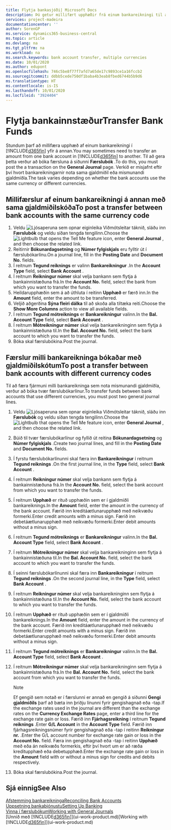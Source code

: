 ```yaml
---
title: Flytja bankasjóði| Microsoft Docs
description: Þú getur millifært upphæðir frá einum bankareikningi til annars, meðal annars í ólíkum gjaldmiðlum, með því að bóka millifærsluna í færslubókina.
services: project-madeira
documentationcenter: ''
author: SorenGP
ms.service: dynamics365-business-central
ms.topic: article
ms.devlang: na
ms.tgt_pltfrm: na
ms.workload: na
ms.search.keywords: bank account transfer, multiple currencies
ms.date: 10/01/2020
ms.author: edupont
ms.openlocfilehash: 746c5be8f77f7afd7a65de17c9893ce1a16fccb2
ms.sourcegitcommit: ddbb5cede750df1baba4b3eab8fbed6744b5b9d6
ms.translationtype: HT
ms.contentlocale: is-IS
ms.lasthandoff: 10/01/2020
ms.locfileid: "3924404"
---
```

# <a name="transfer-bank-funds"></a><span data-ttu-id="618bc-103">Flytja bankainnstæður</span><span class="sxs-lookup"><span data-stu-id="618bc-103">Transfer Bank Funds</span></span>
<span data-ttu-id="618bc-104">Stundum þarf að millifæra upphæð af einum bankareikningi í [!INCLUDE[d365fin](includes/d365fin_md.md)] yfir á annan.</span><span class="sxs-lookup"><span data-stu-id="618bc-104">You may sometimes need to transfer an amount from one bank account in [!INCLUDE[d365fin](includes/d365fin_md.md)] to another.</span></span> <span data-ttu-id="618bc-105">Til að gera þetta verður að bóka færsluna á síðunni **Færslubók** .</span><span class="sxs-lookup"><span data-stu-id="618bc-105">To do this, you must post the a transaction on the **General Journal** page.</span></span> <span data-ttu-id="618bc-106">Verkið er misjafnt eftir því hvort bankareikningarnir nota sama gjaldmiðil eða mismunandi gjaldmiðla.</span><span class="sxs-lookup"><span data-stu-id="618bc-106">The task varies depending on whether the bank accounts use the same currency or different currencies.</span></span>

## <a name="to-post-a-transfer-between-bank-accounts-with-the-same-currency-code"></a><span data-ttu-id="618bc-107">Millifærslur af einum bankareikningi á annan með sama gjaldmiðilskóða</span><span class="sxs-lookup"><span data-stu-id="618bc-107">To post a transfer between bank accounts with the same currency code</span></span>
1. <span data-ttu-id="618bc-108">Veldu ![Ljósaperuna sem opnar eiginleika Viðmótsleitar](media/ui-search/search_small.png "Segðu mér hvað þú vilt gera") táknið, sláðu inn **Færslubók** og veldu síðan tengda tengilinn.</span><span class="sxs-lookup"><span data-stu-id="618bc-108">Choose the ![Lightbulb that opens the Tell Me feature](media/ui-search/search_small.png "Tell me what you want to do") icon, enter **General Journal** , and then choose the related link.</span></span>
2. <span data-ttu-id="618bc-109">Reitirnir **Bókunardagsetning** og **Númer fylgiskjals** eru fylltir út í færslubókarlínu.</span><span class="sxs-lookup"><span data-stu-id="618bc-109">On a journal line, fill in the **Posting Date** and **Document No.** fields.</span></span>
3. <span data-ttu-id="618bc-110">Í reitnum **Tegund reiknings** er valinn **Bankareikningur** .</span><span class="sxs-lookup"><span data-stu-id="618bc-110">In the **Account Type** field, select **Bank Account** .</span></span>
4. <span data-ttu-id="618bc-111">Í reitnum **Reikningur númer** skal velja bankann sem flytja á bankainnistæðuna frá.</span><span class="sxs-lookup"><span data-stu-id="618bc-111">In the **Account No.** field, select the bank from which you want to transfer the funds.</span></span>
5. <span data-ttu-id="618bc-112">Heildarupphæðin sem á að úthluta í reitinn  **Upphæð** er færð inn.</span><span class="sxs-lookup"><span data-stu-id="618bc-112">In the **Amount** field, enter the amount to be transferred.</span></span>
6. <span data-ttu-id="618bc-113">Veljið aðgerðina **Sýna fleiri dálka** til að skoða alla tiltæka reiti.</span><span class="sxs-lookup"><span data-stu-id="618bc-113">Choose the **Show More Columns** action to view all available fields.</span></span>
7. <span data-ttu-id="618bc-114">Í reitnum **Tegund mótreiknings** er **Bankareikningur** valinn.</span><span class="sxs-lookup"><span data-stu-id="618bc-114">In the **Bal. Account Type** field, select **Bank Account** .</span></span>
8. <span data-ttu-id="618bc-115">Í reitnum **Mótreikningur númer** skal velja bankareikninginn sem flytja á bankainnistæðuna til.</span><span class="sxs-lookup"><span data-stu-id="618bc-115">In the **Bal. Account No.** field, select the bank account to which you want to transfer the funds.</span></span>
9. <span data-ttu-id="618bc-116">Bóka skal færslubókina.</span><span class="sxs-lookup"><span data-stu-id="618bc-116">Post the journal.</span></span>

## <a name="to-post-a-transfer-between-bank-accounts-with-different-currency-codes"></a><span data-ttu-id="618bc-117">Færslur milli bankareikninga bókaðar með gjaldmiðilskótum</span><span class="sxs-lookup"><span data-stu-id="618bc-117">To post a transfer between bank accounts with different currency codes</span></span>
<span data-ttu-id="618bc-118">Til að færa fjármuni milli bankareikninga sem nota mismunandi gjaldmiðla, verður að bóka tvær færslubókarlínur.</span><span class="sxs-lookup"><span data-stu-id="618bc-118">To transfer funds between bank accounts that use different currencies, you must post two general journal lines.</span></span>

1. <span data-ttu-id="618bc-119">Veldu ![Ljósaperuna sem opnar eiginleika Viðmótsleitar](media/ui-search/search_small.png "Segðu mér hvað þú vilt gera") táknið, sláðu inn **Færslubók** og veldu síðan tengda tengilinn.</span><span class="sxs-lookup"><span data-stu-id="618bc-119">Choose the ![Lightbulb that opens the Tell Me feature](media/ui-search/search_small.png "Tell me what you want to do") icon, enter **General Journal** , and then choose the related link.</span></span>
2. <span data-ttu-id="618bc-120">Búið til tvær færslubókarlínur og fyllið út reitina **Bókunardagsetning** og **Númer fylgiskjals** .</span><span class="sxs-lookup"><span data-stu-id="618bc-120">Create two journal lines, and fill in the **Posting Date** and **Document No.** fields.</span></span>
3. <span data-ttu-id="618bc-121">Í fyrstu færslubókarlínunni skal færa inn **Bankareikningur** í reitnum **Tegund reiknings** .</span><span class="sxs-lookup"><span data-stu-id="618bc-121">On the first journal line, in the **Type** field, select **Bank Account** .</span></span>
4. <span data-ttu-id="618bc-122">Í reitnum **Reikningur númer** skal velja bankann sem flytja á bankainnistæðuna frá.</span><span class="sxs-lookup"><span data-stu-id="618bc-122">In the **Account No.** field, select the bank account from which you want to transfer the funds.</span></span>
5. <span data-ttu-id="618bc-123">Í reitnum **Upphæð** er rituð upphæðin sem er í gjaldmiðli bankareiknings.</span><span class="sxs-lookup"><span data-stu-id="618bc-123">In the **Amount** field, enter the amount in the currency of the bank account.</span></span> <span data-ttu-id="618bc-124">Færið inn kreditáætlunarupphæð með neikvæðu formerki.</span><span class="sxs-lookup"><span data-stu-id="618bc-124">Enter credit amounts with a minus sign.</span></span> <span data-ttu-id="618bc-125">Færið inn debetáætlunarupphæð með neikvæðu formerki.</span><span class="sxs-lookup"><span data-stu-id="618bc-125">Enter debit amounts without a minus sign.</span></span>
6. <span data-ttu-id="618bc-126">Í reitnum **Tegund mótreiknings** er **Bankareikningur** valinn.</span><span class="sxs-lookup"><span data-stu-id="618bc-126">In the **Bal. Account Type** field, select **Bank Account** .</span></span>
7. <span data-ttu-id="618bc-127">Í reitnum **Mótreikningur númer** skal velja bankareikninginn sem flytja á bankainnistæðuna til.</span><span class="sxs-lookup"><span data-stu-id="618bc-127">In the **Bal. Account No.** field, select the bank account to which you want to transfer the funds.</span></span>
8. <span data-ttu-id="618bc-128">Í seinni færslubókarlínunni skal færa inn **Bankareikningur** í reitnum **Tegund reiknings** .</span><span class="sxs-lookup"><span data-stu-id="618bc-128">On the second journal line, in the **Type** field, select **Bank Account** .</span></span>
9. <span data-ttu-id="618bc-129">Í reitnum **Reikningur númer** skal velja bankareikninginn sem flytja á bankainnistæðuna til.</span><span class="sxs-lookup"><span data-stu-id="618bc-129">In the **Account No.** field, select the bank account to which you want to transfer the funds.</span></span>
10. <span data-ttu-id="618bc-130">Í reitnum **Upphæð** er rituð upphæðin sem er í gjaldmiðli bankareiknings.</span><span class="sxs-lookup"><span data-stu-id="618bc-130">In the **Amount** field, enter the amount in the currency of the bank account.</span></span> <span data-ttu-id="618bc-131">Færið inn kreditáætlunarupphæð með neikvæðu formerki.</span><span class="sxs-lookup"><span data-stu-id="618bc-131">Enter credit amounts with a minus sign.</span></span> <span data-ttu-id="618bc-132">Færið inn debetáætlunarupphæð með neikvæðu formerki.</span><span class="sxs-lookup"><span data-stu-id="618bc-132">Enter debit amounts without a minus sign.</span></span>
11. <span data-ttu-id="618bc-133">Í reitnum **Tegund mótreiknings** er **Bankareikningur** valinn.</span><span class="sxs-lookup"><span data-stu-id="618bc-133">In the **Bal. Account Type** field, select **Bank Account** .</span></span>  
12. <span data-ttu-id="618bc-134">Í reitnum **Mótreikningur númer** skal velja bankareikninginn sem flytja á bankainnistæðuna frá.</span><span class="sxs-lookup"><span data-stu-id="618bc-134">In the **Bal. Account No.** field, select the bank account from which you want to transfer the funds.</span></span>

    > [!NOTE]  
    > <span data-ttu-id="618bc-135">Ef gengið sem notað er í færslunni er annað en gengið á síðunni **Gengi gjaldmiðils** þarf að bæta inn þriðju línunni fyrir gengishagnað eða -tap.</span><span class="sxs-lookup"><span data-stu-id="618bc-135">If the exchange rates used in the journal are different than the exchange rates on the **Currency Exchange Rates** page, enter a third line for the exchange rate gain or loss.</span></span> <span data-ttu-id="618bc-136">Færið inn **Fjárhagsreikning** í reitnum **Tegund reiknings** .</span><span class="sxs-lookup"><span data-stu-id="618bc-136">Enter **G/L Account** in the **Account Type** field.</span></span> <span data-ttu-id="618bc-137">Færið inn fjárhagsreikningsnúmer fyrir gengishagnað eða -tap í reitinn **Reikningur nr.** .</span><span class="sxs-lookup"><span data-stu-id="618bc-137">Enter the G/L account number for exchange rate gain or loss in the **Account No.** field.</span></span> <span data-ttu-id="618bc-138">Færa inn gengishagnað eða -tap í reitinn **Upphæð** með eða án neikvæðs formerkis, eftir því hvort um er að ræða kreditupphæð eða debetupphæð.</span><span class="sxs-lookup"><span data-stu-id="618bc-138">Enter the exchange rate gain or loss in the **Amount** field with or without a minus sign for credits and debits respectively.</span></span>
13. <span data-ttu-id="618bc-139">Bóka skal færslubókina.</span><span class="sxs-lookup"><span data-stu-id="618bc-139">Post the journal.</span></span>

## <a name="see-also"></a><span data-ttu-id="618bc-140">Sjá einnig</span><span class="sxs-lookup"><span data-stu-id="618bc-140">See Also</span></span>
[<span data-ttu-id="618bc-141">Afstemming bankareikninga</span><span class="sxs-lookup"><span data-stu-id="618bc-141">Reconciling Bank Accounts</span></span>](bank-manage-bank-accounts.md)  
[<span data-ttu-id="618bc-142">Uppsetning bankaþjónustu</span><span class="sxs-lookup"><span data-stu-id="618bc-142">Setting Up Banking</span></span>](bank-setup-banking.md)  
[<span data-ttu-id="618bc-143">Vinna í færslubókum</span><span class="sxs-lookup"><span data-stu-id="618bc-143">Working with General Journals</span></span>](ui-work-general-journals.md)  
<span data-ttu-id="618bc-144">[Unnið með [!INCLUDE[d365fin](includes/d365fin_md.md)]](ui-work-product.md)</span><span class="sxs-lookup"><span data-stu-id="618bc-144">[Working with [!INCLUDE[d365fin](includes/d365fin_md.md)]](ui-work-product.md)</span></span>
